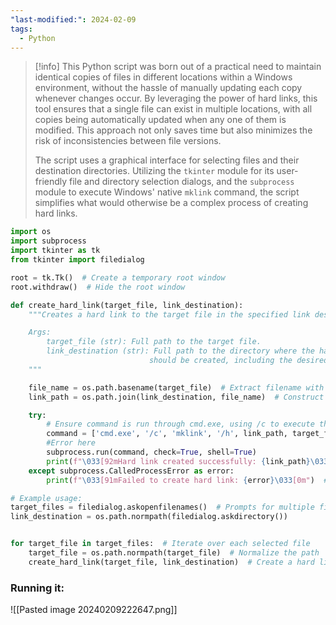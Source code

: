 ```yaml
---
"last-modified:": 2024-02-09
tags:
  - Python
---
```


> [!info]
> This Python script was born out of a practical need to maintain identical copies of files in different locations within a Windows environment, without the hassle of manually updating each copy whenever changes occur. By leveraging the power of hard links, this tool ensures that a single file can exist in multiple locations, with all copies being automatically updated when any one of them is modified. This approach not only saves time but also minimizes the risk of inconsistencies between file versions.
> 
> The script uses a graphical interface for selecting files and their destination directories. Utilizing the `tkinter` module for its user-friendly file and directory selection dialogs, and the `subprocess` module to execute Windows' native `mklink` command, the script simplifies what would otherwise be a complex process of creating hard links.

```python
import os
import subprocess
import tkinter as tk
from tkinter import filedialog

root = tk.Tk()  # Create a temporary root window
root.withdraw()  # Hide the root window

def create_hard_link(target_file, link_destination):
    """Creates a hard link to the target file in the specified link destination.

    Args:
        target_file (str): Full path to the target file.
        link_destination (str): Full path to the directory where the hard link
                               should be created, including the desired filename.
    """

    file_name = os.path.basename(target_file)  # Extract filename with extension
    link_path = os.path.join(link_destination, file_name)  # Construct link path with filename

    try:
        # Ensure command is run through cmd.exe, using /c to execute the command
        command = ['cmd.exe', '/c', 'mklink', '/h', link_path, target_file]
        #Error here
        subprocess.run(command, check=True, shell=True)
        print(f"\033[92mHard link created successfully: {link_path}\033[0m")  # Green text
    except subprocess.CalledProcessError as error:
        print(f"\033[91mFailed to create hard link: {error}\033[0m")  # Red text

# Example usage:
target_files = filedialog.askopenfilenames()  # Prompts for multiple files
link_destination = os.path.normpath(filedialog.askdirectory()) 


for target_file in target_files:  # Iterate over each selected file
    target_file = os.path.normpath(target_file)  # Normalize the path
    create_hard_link(target_file, link_destination)  # Create a hard link for each file

```

### Running it:
![[Pasted image 20240209222647.png]]